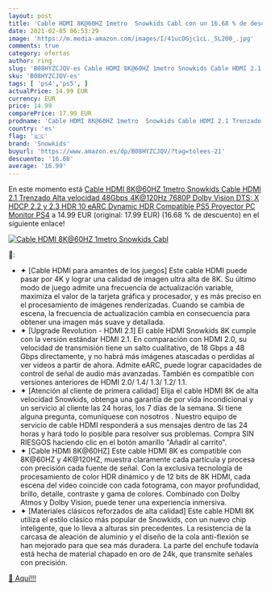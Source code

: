 ```yaml
---
layout: post
title: 'Cable HDMI 8K@60HZ 1metro  Snowkids Cabl con un 16.68 % de descuento'
date: 2021-02-05 06:53:29
image: 'https://m.media-amazon.com/images/I/41ucDGjc1cL._SL200_.jpg'
comments: true
category: ofertas
author: ring
slug: 'B08HYZCJQV-es Cable HDMI 8K@60HZ 1metro Snowkids Cable HDMI 2.1 Trenzado...'
sku: 'B08HYZCJQV-es'
tags: [ 'ps4','ps5', ]
actualPrice: 14.99 EUR
currency: EUR
price: 14.99
comparePrice: 17.99 EUR
prodname: 'Cable HDMI 8K@60HZ 1metro  Snowkids Cable HDMI 2.1 Trenzado Alta velocidad 48Gbps 4K@120Hz 7680P Dolby Vision  DTS: X  HDCP 2.2 y 2.3  HDR 10  eARC  Dynamic HDR Compatible PS5 Proyector PC Monitor PS4'
country: 'es'
flag: '🇪🇸'
brand: 'Snowkids'
buyurl: 'https://www.amazon.es/dp/B08HYZCJQV/?tag=tolees-21'
descuento: '16.68'
average: '16.99'
---
```


En este momento está [Cable HDMI 8K@60HZ 1metro  Snowkids Cable HDMI 2.1 Trenzado Alta velocidad 48Gbps 4K@120Hz 7680P Dolby Vision  DTS: X  HDCP 2.2 y 2.3  HDR 10  eARC  Dynamic HDR Compatible PS5 Proyector PC Monitor PS4](https://www.amazon.es/dp/B08HYZCJQV/?tag=tolees-21) a 14.99 EUR (original: 17.99 EUR) (16.68 %  de descuento) en el siguiente enlace!

[![Cable HDMI 8K@60HZ 1metro  Snowkids Cabl](https://m.media-amazon.com/images/I/41ucDGjc1cL._SL200_.jpg)](https://www.amazon.es/dp/B08HYZCJQV/?tag=tolees-21)

🔎:

- ✦ [Cable HDMI para amantes de los juegos] Este cable HDMI puede pasar por 4K y lograr una calidad de imagen ultra alta de 8K. Su último modo de juego admite una frecuencia de actualización variable, maximiza el valor de la tarjeta gráfica y procesador, y es más preciso en el procesamiento de imágenes renderizadas. Cuando se cambia de escena, la frecuencia de actualización cambia en consecuencia para obtener una imagen más suave y detallada.
- ✦ [Upgrade Revolution - HDMI 2.1] El cable HDMI Snowkids 8K cumple con la versión estándar HDMI 2.1. En comparación con HDMI 2.0, su velocidad de transmisión tiene un salto cualitativo, de 18 Gbps a 48 Gbps directamente, y no habrá más imágenes atascadas o perdidas al ver videos a partir de ahora. Admite eARC, puede lograr capacidades de control de señal de audio más avanzadas. También es compatible con versiones anteriores de HDMI 2.0/ 1.4/ 1.3/ 1.2/ 1.1.
- ✦ [Atención al cliente de primera calidad] Elija el cable HDMI 8K de alta velocidad Snowkids, obtenga una garantía de por vida incondicional y un servicio al cliente las 24 horas, los 7 días de la semana. Si tiene alguna pregunta, comuníquese con nosotros . Nuestro equipo de servicio de cable HDMI responderá a sus mensajes dentro de las 24 horas y hará todo lo posible para resolver sus problemas. Compra SIN RIESGOS haciendo clic en el botón amarillo "Añadir al carrito".
- ✦ [Cable HDMI 8K@60HZ] Este cable HDMI 8K es compatible con 8K@60HZ y 4K@120HZ, muestra claramente cada partícula y procesa con precisión cada fuente de señal. Con la exclusiva tecnología de procesamiento de color HDR dinámico y de 12 bits de 8K HDMI, cada escena del video coincide con cada fotograma, con mayor profundidad, brillo, detalle, contraste y gama de colores. Combinado con Dolby Atmos y Dolby Vision, puede tener una experiencia inmersiva.
- ✦ [Materiales clásicos reforzados de alta calidad] Este cable HDMI 8K utiliza el estilo clásico más popular de Snowkids, con un nuevo chip inteligente, que lo lleva a alturas sin precedentes. La resistencia de la carcasa de aleación de aluminio y el diseño de la cola anti-flexión se han mejorado para que sea más duradera. La parte del enchufe todavía está hecha de material chapado en oro de 24k, que transmite señales con precisión.

[🛒 Aquí!!!](https://www.amazon.es/dp/B08HYZCJQV/?tag=tolees-21)
